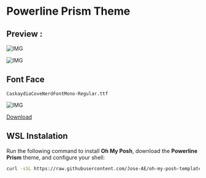# Powerline Prism Theme

## Preview :

![IMG](https://i.imgur.com/QR9GLc6.png)

![IMG](https://i.imgur.com/vpAwNF9.png)

## Font Face

`CaskaydiaCoveNerdFontMono-Regular.ttf`

![IMG](https://i.imgur.com/w0hhmoy.png)

[Download](https://github.com/ryanoasis/nerd-fonts/releases/download/v3.2.1/CascadiaCode.zip)


## WSL Instalation

Run the following command to install **Oh My Posh**, download the **Powerline Prism** theme, and configure your shell:

```bash
curl -sSL https://raw.githubusercontent.com/Jose-AE/oh-my-posh-template-powerline-prism/main//install-wsl.sh | bash
